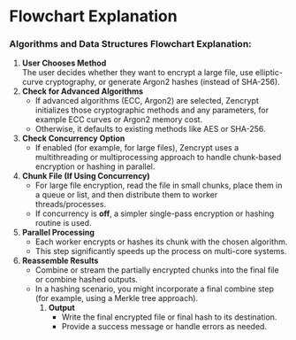 # Flowchart Explanation

### Algorithms and Data Structures Flowchart Explanation:

1. **User Chooses Method**\
   The user decides whether they want to encrypt a large file, use elliptic-curve cryptography, or generate Argon2 hashes (instead of SHA-256).
2. **Check for Advanced Algorithms**
   * If advanced algorithms (ECC, Argon2) are selected, Zencrypt initializes those cryptographic methods and any parameters, for example ECC curves or Argon2 memory cost.
   * Otherwise, it defaults to existing methods like AES or SHA-256.
3. **Check Concurrency Option**
   * If enabled (for example, for large files), Zencrypt uses a multithreading or multiprocessing approach to handle chunk-based encryption or hashing in parallel.
4. **Chunk File (If Using Concurrency)**
   * For large file encryption, read the file in small chunks, place them in a queue or list, and then distribute them to worker threads/processes.
   * If concurrency is **off**, a simpler single-pass encryption or hashing routine is used.
5. **Parallel Processing**
   * Each worker encrypts or hashes its chunk with the chosen algorithm.
   * This step significantly speeds up the process on multi-core systems.
6. **Reassemble Results**
   * Combine or stream the partially encrypted chunks into the final file or combine hashed outputs.
   * In a hashing scenario, you might incorporate a final combine step (for example, using a Merkle tree approach).
     1. **Output**
        * Write the final encrypted file or final hash to its destination.
        * Provide a success message or handle errors as needed.
